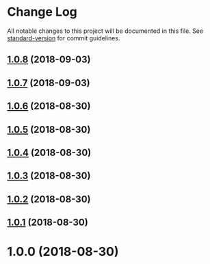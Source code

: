 # Change Log

All notable changes to this project will be documented in this file. See [standard-version](https://github.com/conventional-changelog/standard-version) for commit guidelines.

<a name="1.0.8"></a>
## [1.0.8](https://github.com/Raphy/locution/compare/v1.0.6...v1.0.8) (2018-09-03)



<a name="1.0.7"></a>
## [1.0.7](https://github.com/Raphy/locution/compare/v1.0.6...v1.0.7) (2018-09-03)



<a name="1.0.6"></a>
## [1.0.6](https://github.com/Raphy/locution/compare/v1.0.5...v1.0.6) (2018-08-30)



<a name="1.0.5"></a>
## [1.0.5](https://github.com/Raphy/locution/compare/v1.0.4...v1.0.5) (2018-08-30)



<a name="1.0.4"></a>
## [1.0.4](https://github.com/Raphy/locution/compare/v1.0.3...v1.0.4) (2018-08-30)



<a name="1.0.3"></a>
## [1.0.3](https://github.com/Raphy/locution/compare/v1.0.2...v1.0.3) (2018-08-30)



<a name="1.0.2"></a>
## [1.0.2](https://github.com/Raphy/locution/compare/v1.0.1...v1.0.2) (2018-08-30)



<a name="1.0.1"></a>
## [1.0.1](https://github.com/Raphy/locution/compare/v1.0.0...v1.0.1) (2018-08-30)



<a name="1.0.0"></a>
# 1.0.0 (2018-08-30)
